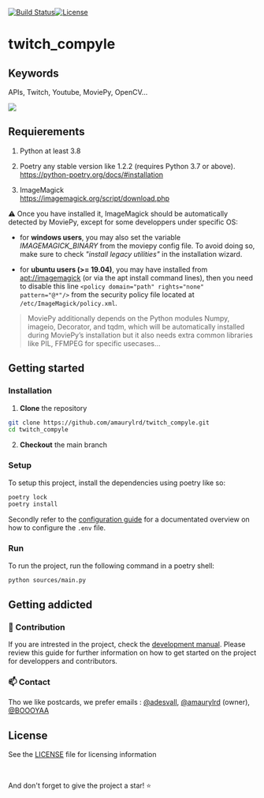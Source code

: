 <!-- markdownlint-disable MD029 MD041 MD042 MD045 -->

[![Build Status](https://app.travis-ci.com/amaurylrd/twitch_compyle.svg?token=8zCbm6e8xiaKAE2XXKzm&branch=main)](https://app.travis-ci.com/amaurylrd/twitch_compyle)[![License](https://img.shields.io/badge/License-Apache_2.0-blue.svg)](https://opensource.org/licenses/Apache-2.0)

# twitch_compyle

## Keywords

APIs, Twitch, Youtube, MoviePy, OpenCV...

![](https://www.minuitdouze.com/wp-content/uploads/twitch-youtube-logo-banner.jpg)

## Requierements

1. Python at least 3.8

2. Poetry any stable version like 1.2.2 (requires Python 3.7 or above). <br>
<https://python-poetry.org/docs/#installation>

3. ImageMagick <br>
<https://imagemagick.org/script/download.php>

:warning: Once you have installed it, ImageMagick should be automatically detected by MoviePy, except for some developpers under specific OS:

- for **windows users**, you may also set the variable _IMAGEMAGICK_BINARY_ from the moviepy config file. To avoid doing so, make sure to check _"install legacy utilities"_ in the installation wizard.
  
- for **ubuntu users (>= 19.04)**, you may have installed from [apt://imagemagick]() (or via the apt install command lines), then you need to disable this line ``<policy domain="path" rights="none" pattern="@*"/>`` from the security policy file located at ``/etc/ImageMagick/policy.xml``.

> MoviePy additionally depends on the Python modules Numpy, imageio, Decorator, and tqdm, which will be automatically installed during MoviePy’s installation but it also needs extra common libraries like PIL, FFMPEG for specific usecases...

## Getting started

### Installation

1. **Clone** the repository

```sh
git clone https://github.com/amaurylrd/twitch_compyle.git
cd twitch_compyle
```

2. **Checkout** the main branch

### Setup

To setup this project, install the dependencies using poetry like so:

```sh
poetry lock
poetry install
```

Secondly refer to the [configuration guide](/CONFIGURATION.md) for a documentated overview on how to configure the ``.env`` file.

### Run

To run the project, run the following command in a poetry shell:

```sh
python sources/main.py
```

## Getting addicted

### 🚧 Contribution

If you are intrested in the project, check the [development manual](/DEVELOPMENT.md).
Please review this guide for further information on how to get started on the project for developpers and contributors.

### 📫 Contact
  
Tho we like postcards, we prefer emails : [@adesvall](https://github.com/adesvall), [@amaurylrd](https://github.com/amaurylrd) (owner), [@BOOOYAA](https://github.com/BOOOYAA)

## License

See the [LICENSE](/LICENSE) file for licensing information

<br>

And don't forget to give the project a star! :star:
